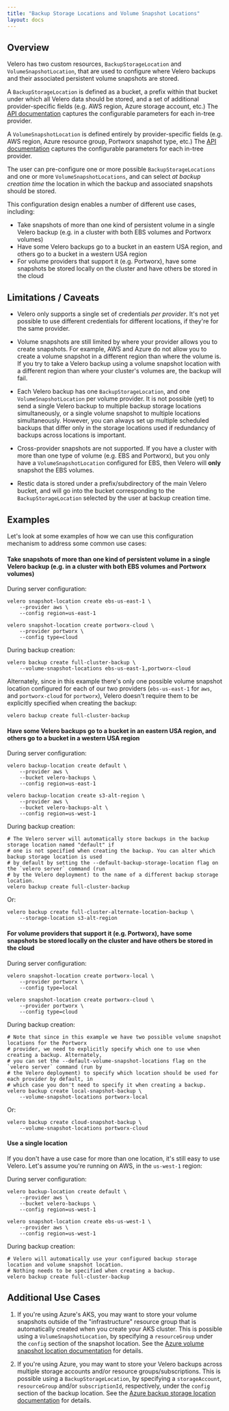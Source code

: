 ```yaml
---
title: "Backup Storage Locations and Volume Snapshot Locations"
layout: docs
---
```


## Overview

Velero has two custom resources, `BackupStorageLocation` and `VolumeSnapshotLocation`, that are used to configure where Velero backups and their associated persistent volume snapshots are stored.

A `BackupStorageLocation` is defined as a bucket, a prefix within that bucket under which all Velero data should be stored, and a set of additional provider-specific fields (e.g. AWS region, Azure storage account, etc.) The [API documentation][1] captures the configurable parameters for each in-tree provider.

A `VolumeSnapshotLocation` is defined entirely by provider-specific fields (e.g. AWS region, Azure resource group, Portworx snapshot type, etc.) The [API documentation][2] captures the configurable parameters for each in-tree provider.

The user can pre-configure one or more possible `BackupStorageLocations` and one or more `VolumeSnapshotLocations`, and can select *at backup creation time* the location in which the backup and associated snapshots should be stored.

This configuration design enables a number of different use cases, including:

- Take snapshots of more than one kind of persistent volume in a single Velero backup (e.g. in a cluster with both EBS volumes and Portworx volumes)
- Have some Velero backups go to a bucket in an eastern USA region, and others go to a bucket in a western USA region
- For volume providers that support it (e.g. Portworx), have some snapshots be stored locally on the cluster and have others be stored in the cloud

## Limitations / Caveats

- Velero only supports a single set of credentials *per provider*. It's not yet possible to use different credentials for different locations, if they're for the same provider.

- Volume snapshots are still limited by where your provider allows you to create snapshots. For example, AWS and Azure do not allow you to create a volume snapshot in a different region than where the volume is. If you try to take a Velero backup using a volume snapshot location with a different region than where your cluster's volumes are, the backup will fail.

- Each Velero backup has one `BackupStorageLocation`, and one `VolumeSnapshotLocation` per volume provider. It is not possible (yet) to send a single Velero backup to multiple backup storage locations simultaneously, or a single volume snapshot to multiple locations simultaneously. However, you can always set up multiple scheduled backups that differ only in the storage locations used if redundancy of backups across locations is important.

- Cross-provider snapshots are not supported. If you have a cluster with more than one type of volume (e.g. EBS and Portworx), but you only have a `VolumeSnapshotLocation` configured for EBS, then Velero will **only** snapshot the EBS volumes.

- Restic data is stored under a prefix/subdirectory of the main Velero bucket, and will go into the bucket corresponding to the `BackupStorageLocation` selected by the user at backup creation time.

## Examples

Let's look at some examples of how we can use this configuration mechanism to address some common use cases:

#### Take snapshots of more than one kind of persistent volume in a single Velero backup (e.g. in a cluster with both EBS volumes and Portworx volumes)

During server configuration:

```shell
velero snapshot-location create ebs-us-east-1 \
    --provider aws \
    --config region=us-east-1

velero snapshot-location create portworx-cloud \
    --provider portworx \
    --config type=cloud
```

During backup creation:

```shell
velero backup create full-cluster-backup \
    --volume-snapshot-locations ebs-us-east-1,portworx-cloud
```

Alternately, since in this example there's only one possible volume snapshot location configured for each of our two providers (`ebs-us-east-1` for `aws`, and `portworx-cloud` for `portworx`), Velero doesn't require them to be explicitly specified when creating the backup:

```shell
velero backup create full-cluster-backup
```

#### Have some Velero backups go to a bucket in an eastern USA region, and others go to a bucket in a western USA region

During server configuration:

```shell
velero backup-location create default \
    --provider aws \
    --bucket velero-backups \
    --config region=us-east-1

velero backup-location create s3-alt-region \
    --provider aws \
    --bucket velero-backups-alt \
    --config region=us-west-1
```

During backup creation:

```shell
# The Velero server will automatically store backups in the backup storage location named "default" if
# one is not specified when creating the backup. You can alter which backup storage location is used
# by default by setting the --default-backup-storage-location flag on the `velero server` command (run
# by the Velero deployment) to the name of a different backup storage location.
velero backup create full-cluster-backup
```

Or:

```shell
velero backup create full-cluster-alternate-location-backup \
    --storage-location s3-alt-region
```

#### For volume providers that support it (e.g. Portworx), have some snapshots be stored locally on the cluster and have others be stored in the cloud

During server configuration:

```shell
velero snapshot-location create portworx-local \
    --provider portworx \
    --config type=local

velero snapshot-location create portworx-cloud \
    --provider portworx \
    --config type=cloud
```

During backup creation:

```shell
# Note that since in this example we have two possible volume snapshot locations for the Portworx
# provider, we need to explicitly specify which one to use when creating a backup. Alternately,
# you can set the --default-volume-snapshot-locations flag on the `velero server` command (run by
# the Velero deployment) to specify which location should be used for each provider by default, in
# which case you don't need to specify it when creating a backup.
velero backup create local-snapshot-backup \
    --volume-snapshot-locations portworx-local
```

Or:

```shell
velero backup create cloud-snapshot-backup \
    --volume-snapshot-locations portworx-cloud
```

#### Use a single location

If you don't have a use case for more than one location, it's still easy to use Velero. Let's assume you're running on AWS, in the `us-west-1` region:

During server configuration:

```shell
velero backup-location create default \
    --provider aws \
    --bucket velero-backups \
    --config region=us-west-1

velero snapshot-location create ebs-us-west-1 \
    --provider aws \
    --config region=us-west-1
```

During backup creation:

```shell
# Velero will automatically use your configured backup storage location and volume snapshot location.
# Nothing needs to be specified when creating a backup.
velero backup create full-cluster-backup
```

## Additional Use Cases

1. If you're using Azure's AKS, you may want to store your volume snapshots outside of the "infrastructure" resource group that is automatically created when you create your AKS cluster. This is possible using a `VolumeSnapshotLocation`, by specifying a `resourceGroup` under the `config` section of the snapshot location. See the [Azure volume snapshot location documentation][3] for details.

1. If you're using Azure, you may want to store your Velero backups across multiple storage accounts and/or resource groups/subscriptions. This is possible using a `BackupStorageLocation`, by specifying a `storageAccount`, `resourceGroup` and/or `subscriptionId`, respectively, under the `config` section of the backup location. See the [Azure backup storage location documentation][4] for details.



[1]: api-types/backupstoragelocation.md
[2]: api-types/volumesnapshotlocation.md
[3]: https://github.com/vmware-tanzu/velero-plugin-for-microsoft-azure/blob/master/volumesnapshotlocation.md
[4]: https://github.com/vmware-tanzu/velero-plugin-for-microsoft-azure/blob/master/backupstoragelocation.md
